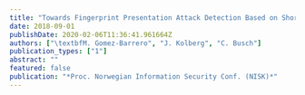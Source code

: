 ```yaml
---
title: "Towards Fingerprint Presentation Attack Detection Based on Short Wave Infrared Imaging and Spectral Signatures"
date: 2018-09-01
publishDate: 2020-02-06T11:36:41.961664Z
authors: ["\textbfM. Gomez-Barrero", "J. Kolberg", "C. Busch"]
publication_types: ["1"]
abstract: ""
featured: false
publication: "*Proc. Norwegian Information Security Conf. (NISK)*"
---
```


